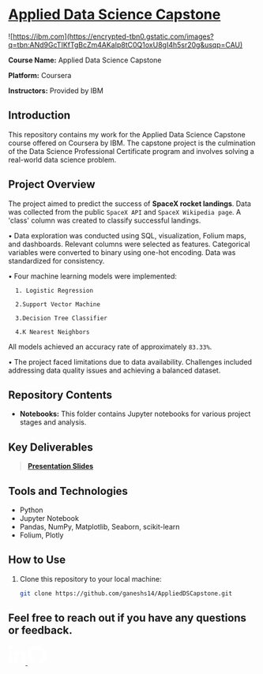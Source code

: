 # [Applied Data Science Capstone](https://www.coursera.org/learn/applied-data-science-capstone/)

![https://ibm.com](https://encrypted-tbn0.gstatic.com/images?q=tbn:ANd9GcTIKfTgBcZm4AKaIp8tC0Q1oxU8gI4h5sr20g&usqp=CAU)

**Course Name:** Applied Data Science Capstone

**Platform:** Coursera

**Instructors:** Provided by IBM

## Introduction

This repository contains my work for the Applied Data Science Capstone course offered on Coursera by IBM. The capstone project is the culmination of the Data Science Professional Certificate program and involves solving a real-world data science problem.

## Project Overview

 The project aimed to predict the success of **SpaceX rocket landings**. Data was collected from the public `SpaceX API` and `SpaceX Wikipedia page`. A 'class' column was created to classify successful landings.

• Data exploration was conducted using SQL, visualization, Folium maps, and dashboards. Relevant columns were selected as features. Categorical variables were converted to binary using one-hot encoding. Data was standardized for consistency.

• Four machine learning models were implemented:

      1. Logistic Regression

      2.Support Vector Machine

      3.Decision Tree Classifier

      4.K Nearest Neighbors

All models achieved an accuracy rate of approximately `83.33%`.

• The project faced limitations due to data availability. Challenges included addressing data quality issues and achieving a balanced dataset.

## Repository Contents

- **Notebooks:** This folder contains Jupyter notebooks for various project stages and analysis.

## Key Deliverables

> [**Presentation Slides**](link_to_presentation.pdf)


## Tools and Technologies

- Python
- Jupyter Notebook
- Pandas, NumPy, Matplotlib, Seaborn, scikit-learn
- Folium, Plotly

## How to Use

1. Clone this repository to your local machine:

   ```bash
   git clone https://github.com/ganeshs14/AppliedDSCapstone.git

## Feel free to reach out if you have any questions or feedback.


<p>
<a href="https://linkedin.com/in/ganesh-shelar" target="blank">
<svg xmlns="http://www.w3.org/2000/svg" height="40px" viewBox="0 0 448 512"><style>svg{fill:white}</style><path d="M100.28 448H7.4V148.9h92.88zM53.79 108.1C24.09 108.1 0 83.5 0 53.8a53.79 53.79 0 0 1 107.58 0c0 29.7-24.1 54.3-53.79 54.3zM447.9 448h-92.68V302.4c0-34.7-.7-79.2-48.29-79.2-48.29 0-55.69 37.7-55.69 76.7V448h-92.78V148.9h89.08v40.8h1.3c12.4-23.5 42.69-48.3 87.88-48.3 94 0 111.28 61.9 111.28 142.3V448z"/></svg>
</a>
<a href="https://github.com/ganeshs14" target="blank">
<svg xmlns="http://www.w3.org/2000/svg" height="40px" viewBox="0 0 496 512"><path d="M165.9 397.4c0 2-2.3 3.6-5.2 3.6-3.3.3-5.6-1.3-5.6-3.6 0-2 2.3-3.6 5.2-3.6 3-.3 5.6 1.3 5.6 3.6zm-31.1-4.5c-.7 2 1.3 4.3 4.3 4.9 2.6 1 5.6 0 6.2-2s-1.3-4.3-4.3-5.2c-2.6-.7-5.5.3-6.2 2.3zm44.2-1.7c-2.9.7-4.9 2.6-4.6 4.9.3 2 2.9 3.3 5.9 2.6 2.9-.7 4.9-2.6 4.6-4.6-.3-1.9-3-3.2-5.9-2.9zM244.8 8C106.1 8 0 113.3 0 252c0 110.9 69.8 205.8 169.5 239.2 12.8 2.3 17.3-5.6 17.3-12.1 0-6.2-.3-40.4-.3-61.4 0 0-70 15-84.7-29.8 0 0-11.4-29.1-27.8-36.6 0 0-22.9-15.7 1.6-15.4 0 0 24.9 2 38.6 25.8 21.9 38.6 58.6 27.5 72.9 20.9 2.3-16 8.8-27.1 16-33.7-55.9-6.2-112.3-14.3-112.3-110.5 0-27.5 7.6-41.3 23.6-58.9-2.6-6.5-11.1-33.3 2.6-67.9 20.9-6.5 69 27 69 27 20-5.6 41.5-8.5 62.8-8.5s42.8 2.9 62.8 8.5c0 0 48.1-33.6 69-27 13.7 34.7 5.2 61.4 2.6 67.9 16 17.7 25.8 31.5 25.8 58.9 0 96.5-58.9 104.2-114.8 110.5 9.2 7.9 17 22.9 17 46.4 0 33.7-.3 75.4-.3 83.6 0 6.5 4.6 14.4 17.3 12.1C428.2 457.8 496 362.9 496 252 496 113.3 383.5 8 244.8 8zM97.2 352.9c-1.3 1-1 3.3.7 5.2 1.6 1.6 3.9 2.3 5.2 1 1.3-1 1-3.3-.7-5.2-1.6-1.6-3.9-2.3-5.2-1zm-10.8-8.1c-.7 1.3.3 2.9 2.3 3.9 1.6 1 3.6.7 4.3-.7.7-1.3-.3-2.9-2.3-3.9-2-.6-3.6-.3-4.3.7zm32.4 35.6c-1.6 1.3-1 4.3 1.3 6.2 2.3 2.3 5.2 2.6 6.5 1 1.3-1.3.7-4.3-1.3-6.2-2.2-2.3-5.2-2.6-6.5-1zm-11.4-14.7c-1.6 1-1.6 3.6 0 5.9 1.6 2.3 4.3 3.3 5.6 2.3 1.6-1.3 1.6-3.9 0-6.2-1.4-2.3-4-3.3-5.6-2z"/></svg>
</a>  
</p>
